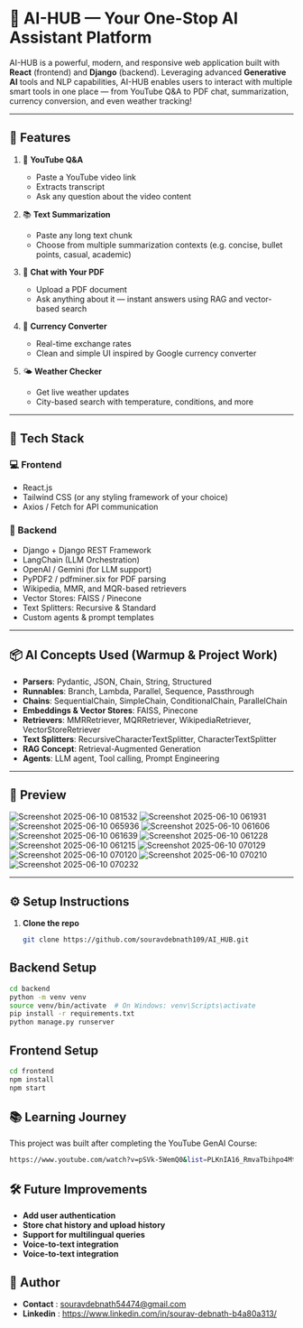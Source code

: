 # 🌟 AI-HUB — Your One-Stop AI Assistant Platform

AI-HUB is a powerful, modern, and responsive web application built with **React** (frontend) and **Django** (backend). Leveraging advanced **Generative AI** tools and NLP capabilities, AI-HUB enables users to interact with multiple smart tools in one place — from YouTube Q&A to PDF chat, summarization, currency conversion, and even weather tracking!

---

## 🚀 Features

1. 🎥 **YouTube Q&A**
   - Paste a YouTube video link
   - Extracts transcript
   - Ask any question about the video content

2. 📚 **Text Summarization**
   - Paste any long text chunk
   - Choose from multiple summarization contexts (e.g. concise, bullet points, casual, academic)

3. 📄 **Chat with Your PDF**
   - Upload a PDF document
   - Ask anything about it — instant answers using RAG and vector-based search

4. 💱 **Currency Converter**
   - Real-time exchange rates
   - Clean and simple UI inspired by Google currency converter

5. 🌤️ **Weather Checker**
   - Get live weather updates
   - City-based search with temperature, conditions, and more

---

## 🧠 Tech Stack

### 💻 Frontend
- React.js
- Tailwind CSS (or any styling framework of your choice)
- Axios / Fetch for API communication

### 🧠 Backend
- Django + Django REST Framework
- LangChain (LLM Orchestration)
- OpenAI / Gemini (for LLM support)
- PyPDF2 / pdfminer.six for PDF parsing
- Wikipedia, MMR, and MQR-based retrievers
- Vector Stores: FAISS / Pinecone
- Text Splitters: Recursive & Standard
- Custom agents & prompt templates

---

## 📦 AI Concepts Used (Warmup & Project Work)

- **Parsers**: Pydantic, JSON, Chain, String, Structured
- **Runnables**: Branch, Lambda, Parallel, Sequence, Passthrough
- **Chains**: SequentialChain, SimpleChain, ConditionalChain, ParallelChain
- **Embeddings & Vector Stores**: FAISS, Pinecone
- **Retrievers**: MMRRetriever, MQRRetriever, WikipediaRetriever, VectorStoreRetriever
- **Text Splitters**: RecursiveCharacterTextSplitter, CharacterTextSplitter
- **RAG Concept**: Retrieval-Augmented Generation
- **Agents**: LLM agent, Tool calling, Prompt Engineering

---

## 📸 Preview

![Screenshot 2025-06-10 081532](https://github.com/user-attachments/assets/f1d3ba19-da8a-4942-ac99-892c8c4da041)
![Screenshot 2025-06-10 061931](https://github.com/user-attachments/assets/512375a5-9481-480e-8dec-46f17924d512)
![Screenshot 2025-06-10 065936](https://github.com/user-attachments/assets/65fee116-d838-4d1d-ab5c-3e56dc73f4f1)
![Screenshot 2025-06-10 061606](https://github.com/user-attachments/assets/248c4522-8252-4908-8037-799b09090827)
![Screenshot 2025-06-10 061639](https://github.com/user-attachments/assets/21857001-37ea-4e74-aac4-ec3797eba6db)
![Screenshot 2025-06-10 061228](https://github.com/user-attachments/assets/947b74c3-10f1-4f79-a62a-513797c6c7c6)
![Screenshot 2025-06-10 061215](https://github.com/user-attachments/assets/0b637ec3-92cd-4913-9f02-7e8b4ca4a563)
![Screenshot 2025-06-10 070129](https://github.com/user-attachments/assets/fd271714-32e1-4d41-8ed9-89855179be8c)
![Screenshot 2025-06-10 070120](https://github.com/user-attachments/assets/1c14c301-9f29-460b-8334-e108564a9d67)
![Screenshot 2025-06-10 070210](https://github.com/user-attachments/assets/5f4f77f5-3a29-4e4c-a2f4-4a6f95eb618f)
![Screenshot 2025-06-10 070232](https://github.com/user-attachments/assets/b77acbd8-22fc-4fba-8209-7aedbf67f657)





---

## ⚙️ Setup Instructions

1. **Clone the repo**
   ```bash
   git clone https://github.com/souravdebnath109/AI_HUB.git


##  Backend Setup
```bash
cd backend
python -m venv venv
source venv/bin/activate  # On Windows: venv\Scripts\activate
pip install -r requirements.txt
python manage.py runserver
``` 


##  Frontend Setup
```bash
cd frontend
npm install
npm start
``` 
##  📚 Learning Journey

This project was built after completing the YouTube GenAI Course:
```bash
https://www.youtube.com/watch?v=pSVk-5WemQ0&list=PLKnIA16_RmvaTbihpo4MtzVm4XOQa0ER0
```

##  🛠 Future Improvements

- **Add user authentication**
- **Store chat history and upload history**
- **Support for multilingual queries**
- **Voice-to-text integration**
- **Voice-to-text integration**

##  🙌 Author
- **Contact**  : souravdebnath54474@gmail.com
- **Linkedin** : https://www.linkedin.com/in/sourav-debnath-b4a80a313/
